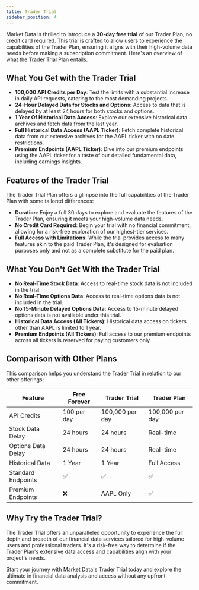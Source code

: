 ```yaml
---
title: Trader Trial
sidebar_position: 4
---
```


Market Data is thrilled to introduce a **30-day free trial** of our Trader Plan, no credit card required. This trial is crafted to allow users to experience the capabilities of the Trader Plan, ensuring it aligns with their high-volume data needs before making a subscription commitment. Here's an overview of what the Trader Trial Plan entails.

## What You Get with the Trader Trial

- **100,000 API Credits per Day**: Test the limits with a substantial increase in daily API requests, catering to the most demanding projects.
- **24-Hour Delayed Data for Stocks and Options**: Access to data that is delayed by at least 24 hours for both stocks and options.
- **1 Year Of Historical Data Access**: Explore our extensive historical data archives and fetch data from the last year.
- **Full Historical Data Access (AAPL Ticker)**: Fetch complete historical data from our extensive archives for the AAPL ticker with no date restrictions.
- **Premium Endpoints (AAPL Ticker)**: Dive into our premium endpoints using the AAPL ticker for a taste of our detailed fundamental data, including earnings insights.


## Features of the Trader Trial

The Trader Trial Plan offers a glimpse into the full capabilities of the Trader Plan with some tailored differences:

- **Duration**: Enjoy a full 30 days to explore and evaluate the features of the Trader Plan, ensuring it meets your high-volume data needs.
- **No Credit Card Required**: Begin your trial with no financial commitment, allowing for a risk-free exploration of our highest-tier services.
- **Full Access with Limitations**: While the trial provides access to many features akin to the paid Trader Plan, it's designed for evaluation purposes only and not as a complete substitute for the paid plan.

## What You Don't Get With the Trader Trial

- **No Real-Time Stock Data**: Access to real-time stock data is not included in the trial.
- **No Real-Time Options Data**: Access to real-time options data is not included in the trial. 
- **No 15-Minute Delayed Options Data**: Access to 15-minute delayed options data is not available under this trial.
- **Historical Data Access (All Tickers)**: Historical data access on tickers other than AAPL is limited to 1 year.
- **Premium Endpoints (All Tickers)**: Full access to our premium endpoints across all tickers is reserved for paying customers only.

## Comparison with Other Plans

This comparison helps you understand the Trader Trial in relation to our other offerings:

| Feature               | Free Forever | Trader Trial  | Trader Plan   |
|-----------------------|--------------|---------------|---------------|
| API Credits           | 100 per day  | 100,000 per day | 100,000 per day |
| Stock Data Delay      | 24 hours     | 24 hours      | Real-time     |
| Options Data Delay    | 24 hours     | 24 hours      | Real-time     |
| Historical Data       | 1 Year       | 1 Year        | Full Access   |
| Standard Endpoints    | ✅           | ✅             | ✅            |
| Premium Endpoints     | ❌           | AAPL Only     | ✅            |

## Why Try the Trader Trial?

The Trader Trial offers an unparalleled opportunity to experience the full depth and breadth of our financial data services tailored for high-volume users and professional traders. It's a risk-free way to determine if the Trader Plan's extensive data access and capabilities align with your project's needs.

Start your journey with Market Data's Trader Trial today and explore the ultimate in financial data analysis and access without any upfront commitment.
